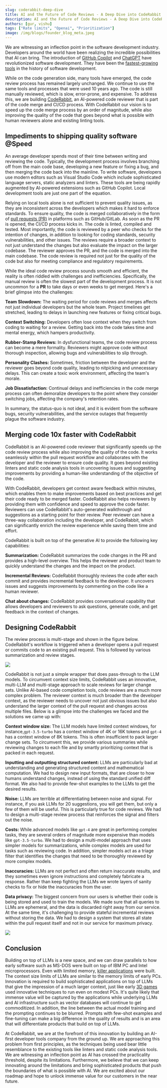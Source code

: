 ```yaml
---
slug: coderabbit-deep-dive
title: AI and the Future of Code Reviews - A Deep Dive into CodeRabbit
description: AI and the Future of Code Reviews - A Deep Dive into CodeRabbit
authors: [gur, vishu]
tags: ["Rate limits", "Openai", "Prioritization"]
image: /img/blogs/founder_blog_meta.jpeg
---
```


<head>
 <meta charSet="utf-8" />
  <link rel="apple-touch-icon" sizes="180x180" href="/icons/apple-touch-icon.png" />
  <link rel="icon" type="image/png" sizes="32x32" href="/img/favIcon.png" />
  <link rel="icon" type="image/png" sizes="16x16" href="/img/favIcon.png"/>
  <meta content="/icons/apple-touch-icon.png" itemprop="image" />
  <link rel="icon" href="/icons/favicon-32x32.ico"></link>

  <link rel="manifest" href="/icons/site.webmanifest"></link>

  <title>AI and the Future of Code Reviews - A Deep Dive into CodeRabbit</title>
  <meta name="title" content="CodeRabbit: Bringing AI to Code Reviews" />

  <meta property="og:type" content="article" />
  <meta property="og:url" content="https://blog.coderabbit.ai/blog/coderabbit-deep-dive" />
  <meta property="og:title" content="AI and the Future of Code Reviews: A Deep Dive into CodeRabbit" />
  <meta property="og:image" content="https://blog.coderabbit.ai/img/blogs/founder_blog_meta.jpeg" />

  <meta name="twitter:image" content="https://blog.coderabbit.ai/img/blogs/founder_blog_meta.jpeg" />
  <meta name="twitter:card" content="summary_large_image" />
  <meta name="twitter:title" content="AI and the Future of Code Reviews: A Deep Dive into CodeRabbit" />
</head>

<!-- import ShareButton from '../../src/components/ShareButton/ShareButton';
import Header from '../../src/components/Header/Header';
import Layout from '../../src/pages/page'; -->

<!-- <Header></Header>
<Layout></Layout> -->

We are witnessing an inflection point in the software development industry. Developers around the world have been realizing the incredible possibilities that AI can bring. The introduction of [GitHub Copilot](https://github.com/features/copilot) and [ChatGPT](https://chat.openai.com/auth/login) have revolutionized software development. They have been the [fastest-growing tools](https://aibusiness.com/companies/one-year-on-github-copilot-adoption-soars) in the history of software development.

While on the code generation side, many tools have emerged, the code review process has remained largely unchanged. We continue to use the same tools and processes that were used 10 years ago. The code is still manually reviewed, which is slow, error-prone, and expensive. To address this, we are building [CodeRabbit](https://coderabbit.ai/), an AI-powered code reviewer that is part of the code merge and CI/CD process. With CodeRabbit our vision is to speed up the code merge process by an order of magnitude, while also improving the quality of the code that goes beyond what is possible with human reviewers alone and existing linting tools.

<!--truncate-->

## Impediments to shipping quality software @Speed

An average developer spends most of their time between writing and reviewing the code. Typically, the development process involves branching off from the main code base, developing a new feature or fixing a bug, and then merging the code back into the mainline. To write software, developers use modern editors such as Visual Studio Code which include sophisticated language servers, static analyzers and linters. These tools are being rapidly augmented by AI-powered extensions such as GitHub Copilot. Local development tools are just one part of the equation.

Relying on local tools alone is not sufficient to prevent quality issues, as they are inconsistent across the developers which makes it hard to enforce standards. To ensure quality, the code is merged collaboratively in the form of [pull requests (PR)](https://docs.github.com/en/pull-requests) in platforms such as GitHub/GitLab. As soon as the PR is opened, the CI/CD process kicks in. The code is linted, compiled and tested. Most importantly, the code is reviewed by a peer who checks for the intention of changes, in addition to looking for coding standards, security vulnerabilities, and other issues. The reviews require a broader context to not just understand the changes but also evaluate the impact on the larger codebase. The reviewer approves the PR, and the code is merged into the main codebase. The code review is required not just for the quality of the code but also for meeting compliance and regulatory requirements.

While the ideal code review process sounds smooth and efficient, the reality is often riddled with challenges and inefficiencies. Specifically, the manual review is often the slowest part of the development process. It is not uncommon for a **PR** to take days or even weeks to get merged. Here's a brief glimpse into the challenges:

**Team Slowdown:** The waiting period for code reviews and merges affects not just individual developers but the whole team. Project timelines get stretched, leading to delays in launching new features or fixing critical bugs.

**Context Switching:** Developers often lose context when they switch from coding to waiting for a review. Getting back into the code takes time and mental energy, which hampers productivity.

**Rubber-Stamp Reviews:** In dysfunctional teams, the code review process can become a mere formality. Reviewers might approve code without thorough inspection, allowing bugs and vulnerabilities to slip through.

**Personality Clashes:** Sometimes, friction between the developer and the reviewer goes beyond code quality, leading to nitpicking and unnecessary delays. This can create a toxic work environment, affecting the team's morale.

**Job Dissatisfaction:** Continual delays and inefficiencies in the code merge process can often demoralize developers to the point where they consider switching jobs, affecting the company's retention rates.

In summary, the status-quo is not ideal, and it is evident from the software bugs, security vulnerabilities, and the service outages that frequently plague the software industry.

## Merging code 10x faster with CodeRabbit

CodeRabbit is an AI-powered code reviewer that significantly speeds up the code review process while also improving the quality of the code. It works seamlessly within the pull request workflow and collaborates with the developer and the reviewer to ensure code quality. It goes beyond existing linters and static code analysis tools in uncovering issues and suggesting improvements by providing a human-like understanding of the objective of the code.

With CodeRabbit, developers get context aware feedback within minutes, which enables them to make improvements based on best practices and get their code ready to be merged faster. CodeRabbit also helps reviewers by providing them with confidence and speed to approve the code faster. Reviewers can use CodeRabbit's auto-generated walkthrough and suggestions as a starting point for their review. Peer reviewer can have a three-way collaboration including the developer, and CodeRabbit, which can significantly enrich the review experience while saving them time and effort.

CodeRabbit is built on top of the generative AI to provide the following key capabilities:

**Summarization:** CodeRabbit summarizes the code changes in the PR and provides a high-level overview. This helps the reviewer and product team to quickly understand the changes and the impact on the product.

**Incremental Reviews:** CodeRabbit thoroughly reviews the code after each commit and provides incremental feedback to the developer. It uncovers issues and suggests improvements by commenting on the code like a human reviewer.

**Chat about changes:** CodeRabbit provides conversational capability that allows developers and reviewers to ask questions, generate code, and get feedback in the context of changes.

## Designing CodeRabbit

The review process is multi-stage and shown in the figure below. CodeRabbit's workflow is triggered when a developer opens a pull request or commits code to an existing pull request. This is followed by various summarization and review stages.

![](./CodeRabbitDesign.jpg)

CodeRabbit is not just a simple wrapper that does pass-through to the LLM models. To circumvent context size limits, CodeRabbit uses an innovative, multi-LLM and multi-stage approach to scale reviews for larger change sets. Unlike AI-based code completion tools, code reviews are a much more complex problem. The reviewer context is much broader than the developer context, as the reviewer needs to uncover not just obvious issues but also understand the larger context of the pull request and changes across multiple files. Below is a glimpse into the challenges we faced and the solutions we came up with:

**Context window size:** The LLM models have limited context windows, for instance,`gpt-3.5-turbo` has a context window of 4K or 16K tokens and `gpt-4` has a context window of 8K tokens. This is often insufficient to pack larger change sets. To circumvent this, we provide various summaries while reviewing changes to each file and by smartly prioritizing context that is packed in each request.

**Inputting and outputting structured content:** LLMs are particularly bad at understanding and generating structured content and mathematical computation. We had to design new input formats, that are closer to how humans understand changes, instead of using the standard unified diff format. We also had to provide few-shot examples to the LLMs to get the desired results.

**Noise:** LLMs are terrible at differentiating between noise and signal. For instance, if you ask LLMs for 20 suggestions, you will get them, but only a few of them will be useful. This is particularly true for code reviews. We had to design a multi-stage review process that reinforces the signal and filters out the noise.

**Costs:** While advanced models like `gpt-4` are great in performing complex tasks, they are several orders of magnitude more expensive than models like `gpt-3.5-turbo`. We had to design a multi-model approach that uses simpler models for summarizations, while complex models are used for tasks such as reviewing code. In addition, simpler models act as a triage filter that identifies the changes that need to be thoroughly reviewed by more complex models.

**Inaccuracies:** LLMs are not perfect and often return inaccurate results, and they sometimes even ignore instructions and completely fabricate a response. Rather than keep fighting the LLMs we wrote layers of sanity checks to fix or hide the inaccuracies from the user.

**Data privacy:** The biggest concern from our users is whether their code is being stored and used to train the models. We made sure that all queries to LLMs are ephemeral, and the data is discarded right away from our service. At the same time, it's challenging to provide stateful incremental reviews without storing the data. We had to design a system that stores all state within the pull request itself and not in our service for maximum privacy.

![](./CodeRabbitSecurity.jpg)

## Conclusion

Building on top of LLMs is a new space, and we can draw parallels to how early software such as MS-DOS were built on top of IBM PC and Intel microprocessors. Even with limited memory, [killer applications](https://www.pcmag.com/news/the-ibm-pcs-killer-apps-where-are-they-now) were built. The context size limits of LLMs are similar to the memory limits of early PCs. Innovation is required to build sophisticated applications on top of LLMs that give the impression of a much larger context, just like early [3D games](<https://en.wikipedia.org/wiki/Doom_(1993_video_game)>) used innovative techniques to run even on modest PCs. It's quite likely that immense value will be captured by the applications while underlying LLMs and AI infrastructure such as vector databases will continue to get commoditized. In addition, the line between the actual model training and the prompting continues to be blurred. Prompts with few-shot examples and fine-tuning can make a big difference in the quality of results and is an area that will differentiate products that build on top of LLMs.

At CodeRabbit, we are at the forefront of this innovation by building an AI-first developer tools company from the ground up. We are approaching this problem from first principles, as the techniques being used bear little resemblance to the existing tools like linters and static code analysis tools. We are witnessing an inflection point as AI has crossed the practicality threshold, despite its limitations. Furthermore, we believe that we can keep innovating around the limitations and bring sophisticated products that push the boundaries of what is possible with AI. We are excited about our roadmap and hope to unlock immense value for our customers in the near future.

<!-- <ShareButton platform="twitter" text="Twitter" url='CodeRabbit: Bringing AI to Code Reviews&hashtags=CodeRabbitAI'/>

<ShareButton platform="facebook" url="CodeRabbit: Bringing AI to Code Reviews" text="LinkedIn" /> -->
